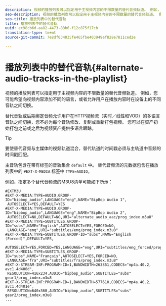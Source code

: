 ```yaml
---
description: 视频的播放列表可以指定用于主视频内容的不限数量的替代音频轨道。 例如，您可能希望向视频内容添加不同的语言，或者允许用户在播放内容时在设备上的不同音轨之间切换。
seo-description: 视频的播放列表可以指定用于主视频内容的不限数量的替代音频轨道。 例如，您可能希望向视频内容添加不同的语言，或者允许用户在播放内容时在设备上的不同音轨之间切换。
seo-title: 播放列表中的替代音轨
title: 播放列表中的替代音轨
uuid: ec98cb6d-aa82-4473-83b6-f12c875f17cb
translation-type: tm+mt
source-git-commit: 7e8df034035fe465fbe403949ef828e7811ced2e

---
```



# 播放列表中的替代音轨{#alternate-audio-tracks-in-the-playlist}

视频的播放列表可以指定用于主视频内容的不限数量的替代音频轨道。 例如，您可能希望向视频内容添加不同的语言，或者允许用户在播放内容时在设备上的不同音轨之间切换。

替代音轨或后期绑定音频允许用户在HTTP视频流（实时／线性和VOD）的多语言音轨之间切换，您不必为每个音轨修改、复制或重新打包视频。 您可以在资产初始打包之前或之后为视频资产提供多语言跟踪。

>[!TIP]
>
>要使替代音频与主媒体的视频轨道混合，替代轨道的时间戳必须与主轨道中音频的时间戳匹配。

主音轨包含在带有标签的音轨集合 `default` 中。 替代音频流的元数据包含在播放列表中的 `#EXT-X-MEDIA` 标签中 `TYPE=AUDIO`。

例如，指定多个替代音频流的M3U8清单可能如下所示：

```
#EXTM3U
#EXT-X-MEDIA:TYPE=AUDIO,GROUP-ID="bipbop_audio",LANGUAGE="eng",NAME="BipBop Audio 1",
 AUTOSELECT=YES,DEFAULT=YES
#EXT-X-MEDIA:TYPE=AUDIO,GROUP-ID="bipbop_audio",LANGUAGE="eng",NAME="BipBop Audio 2",
 AUTOSELECT=NO,DEFAULT=NO,URI="alternate_audio_aac/prog_index.m3u8"
#EXT-X-MEDIA:TYPE=SUBTITLES,GROUP-ID="subs",NAME="English",AUTOSELECT=YES,FORCED=NO,
 LANGUAGE="eng",URI="subtitles/eng/prog_index.m3u8"
#EXT-X-MEDIA:TYPE=SUBTITLES,GROUP-ID="subs",NAME="English (Forced)",DEFAULT=YES,
 AUTOSELECT=YES,FORCED=YES,LANGUAGE="eng",URI="subtitles/eng_forced/prog_index.m3u8"
#EXT-X-MEDIA:TYPE=SUBTITLES,GROUP-ID="subs",NAME="Français",AUTOSELECT=YES,FORCED=NO,
 LANGUAGE="fra",URI="subtitles/fra/prog_index.m3u8"
#EXT-X-STREAM-INF:PROGRAM-ID=1,BANDWIDTH=263851,CODECS="mp4a.40.2, avc1.4d400d",
 RESOLUTION=416x234,AUDIO="bipbop_audio",SUBTITLES="subs" 
gear1/prog_index.m3u8
#EXT-X-STREAM-INF:PROGRAM-ID=1,BANDWIDTH=577610,CODECS="mp4a.40.2, avc1.4d401e",
 RESOLUTION=640x360,AUDIO="bipbop_audio",SUBTITLES="subs"
gear2/prog_index.m3u8
...
```

